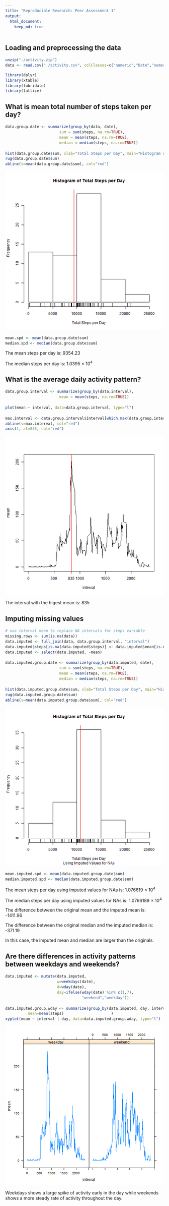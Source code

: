 ```yaml
---
title: "Reproducible Research: Peer Assessment 1"
output: 
  html_document:
    keep_md: true
---
```



## Loading and preprocessing the data

```r
unzip("./activity.zip")
data <- read.csv("./activity.csv", colClasses=c("numeric","Date","numeric"))
```

```r
library(dplyr)
library(xtable)
library(lubridate)
library(lattice)
```


## What is mean total number of steps taken per day?

```r
data.group.date <- summarize(group_by(data, date),
                        sum = sum(steps, na.rm=TRUE),
                        mean = mean(steps, na.rm=TRUE),
                        median = median(steps, na.rm=TRUE))

hist(data.group.date$sum, xlab="Total Steps per Day", main="Histogram of Total Steps per Day")
rug(data.group.date$sum)
abline(v=mean(data.group.date$sum), col="red")
```

![plot of chunk meansteps](figure/meansteps-1.png) 



```r
mean.spd <- mean(data.group.date$sum)
median.spd <- median(data.group.date$sum)
```
The mean steps per day is: 9354.23

The median steps per day is: 1.0395 &times; 10<sup>4</sup>

## What is the average daily activity pattern?

```r
data.group.interval <- summarize(group_by(data,interval),
                        mean = mean(steps, na.rm=TRUE))

plot(mean ~ interval, data=data.group.interval, type="l")

max.interval <- data.group.interval$interval[which.max(data.group.interval$mean)]
abline(v=max.interval, col="red")
axis(1, at=835, col="red")
```

![plot of chunk avgdaily](figure/avgdaily-1.png) 

The interval with the higest mean is: 835

## Imputing missing values

```r
# use interval mean to replace NA intervals for steps variable
missing.rows <- sum(is.na(data))
data.imputed <- full_join(data, data.group.interval, "interval")
data.imputed$steps[is.na(data.imputed$steps)] <- data.imputed$mean[is.na(data.imputed$steps)]
data.imputed <- select(data.imputed, -mean)

data.imputed.group.date <- summarize(group_by(data.imputed, date),
                        sum = sum(steps, na.rm=TRUE),
                        mean = mean(steps, na.rm=TRUE),
                        median = median(steps, na.rm=TRUE))

hist(data.imputed.group.date$sum, xlab="Total Steps per Day", main="Histogram of Total Steps per Day", sub="Using Imputed Values for NAs")
rug(data.imputed.group.date$sum)
abline(v=mean(data.imputed.group.date$sum), col="red")
```

![plot of chunk missing](figure/missing-1.png) 


```r
mean.imputed.spd <- mean(data.imputed.group.date$sum)
median.imputed.spd <- median(data.imputed.group.date$sum)
```
The mean steps per day using imputed values for NAs is: 1.076619 &times; 10<sup>4</sup>

The median steps per day using imputed values for NAs is: 1.0766189 &times; 10<sup>4</sup>

The difference between the original mean and the imputed mean is: -1411.96

The difference between the original median and the imputed median is: -371.19

In this case, the imputed mean and median are larger than the originals.

## Are there differences in activity patterns between weekdays and weekends?

```r
data.imputed <- mutate(data.imputed,
                       w=weekdays(date),
                       d=wday(date),
                       day=ifelse(wday(date) %in% c(1,7),
                                  "weekend","weekday"))

data.imputed.group.wday <- summarize(group_by(data.imputed, day, interval),
          mean=mean(steps)                     )
xyplot(mean ~ interval | day, data=data.imputed.group.wday, type="l")
```

![plot of chunk weekdays](figure/weekdays-1.png) 

Weekdays shows a large spike of activity early in the day while weekends shows a more steady rate of activity throughout the day. 
